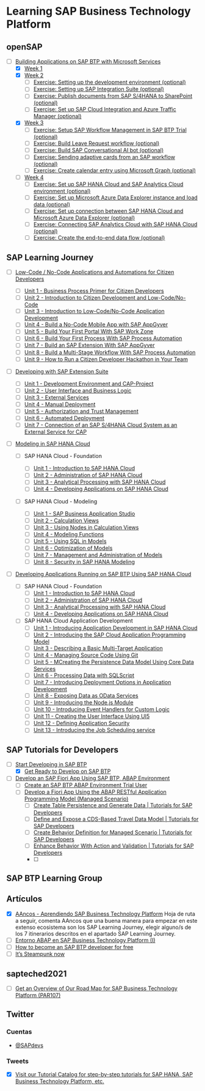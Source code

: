 # Learning SAP Business Technology Platform

## openSAP

- [ ] [Building Applications on SAP BTP with Microsoft Services](https://open.sap.com/courses/btpma1)
  - [x] [Week 1](https://open.sap.com/courses/btpma1/items/4UGktquz2GaKaEQ6SuQG6y)
  - [x] [Week 2](https://open.sap.com/courses/btpma1/items/7rnV7GkcaYmWDLXaD55i9t)
    - [ ] [Exercise: Setting up the development environment (optional)](https://github.com/SAP-samples/btp-azure-opensap/tree/main/Week2/Unit1)
    - [ ] [Exercise: Setting up SAP Integration Suite (optional)](https://github.com/SAP-samples/btp-azure-opensap/tree/main/Week2/Unit2)
    - [ ] [Exercise: Publish documents from SAP S/4HANA to SharePoint (optional)](https://github.com/SAP-samples/btp-azure-opensap/tree/main/Week2/Unit3)
    - [ ] [Exercise: Set up SAP Cloud Integration and Azure Traffic Manager (optional)](https://github.com/SAP-samples/btp-azure-opensap/tree/main/Week2/Unit4)
  - [x] [Week 3](https://open.sap.com/courses/btpma1/items/46WnRff8wP2A7364jxkQ0P)
    - [ ] [Exercise: Setup SAP Workflow Management in SAP BTP Trial (optional)](https://github.com/SAP-samples/btp-azure-opensap/tree/main/Week3/Unit1)
    - [ ] [Exercise: Build Leave Request workflow (optional)](https://github.com/SAP-samples/btp-azure-opensap/tree/main/Week3/Unit2)
    - [ ] [Exercise: Build SAP Conversational AI bot (optional)](https://github.com/SAP-samples/btp-azure-opensap/tree/main/Week3/Unit3)
    - [ ] [Exercise: Sending adaptive cards from an SAP workflow (optional)](https://github.com/SAP-samples/btp-azure-opensap/tree/main/Week3/Unit4)
    - [ ] [Exercise: Create calendar entry using Microsoft Graph (optional)](https://github.com/SAP-samples/btp-azure-opensap/tree/main/Week3/Unit5)
  - [ ] [Week 4](https://open.sap.com/courses/btpma1/items/7EsxTXNJRcrOH3Dkp08Gqv)
    - [ ] [Exercise: Set up SAP HANA Cloud and SAP Analytics Cloud environment (optional)](https://github.com/SAP-samples/btp-azure-opensap/tree/main/Week4/Unit1)
    - [ ] [Exercise: Set up Microsoft Azure Data Explorer instance and load data (optional)](https://github.com/SAP-samples/btp-azure-opensap/tree/main/Week4/Unit2)
    - [ ] [Exercise: Set up connection between SAP HANA Cloud and Microsoft Azure Data Explorer (optional)](https://github.com/SAP-samples/btp-azure-opensap/tree/main/Week4/Unit3)
    - [ ] [Exercise: Connecting SAP Analytics Cloud with SAP HANA Cloud (optional)](https://github.com/SAP-samples/btp-azure-opensap/tree/main/Week4/Unit4)
    - [ ] [Exercise: Create the end-to-end data flow (optional)](https://github.com/SAP-samples/btp-azure-opensap/tree/main/Week4/Unit5)

## SAP Learning Journey

- [ ] [Low-Code / No-Code Applications and Automations for Citizen Developers](https://learning.sap.com/learning-journey/low-code-no-code-applications-and-automations-for-citizen-developers)
  
  - [ ] [Unit 1 - Business Process Primer for Citizen Developers](https://learning.sap.com/learning-journey/low-code-no-code-applications-and-automations-for-citizen-developers/getting-started-with-business-processes)
  - [ ] [Unit 2 - Introduction to Citizen Development and Low-Code/No-Code](https://learning.sap.com/learning-journey/low-code-no-code-applications-and-automations-for-citizen-developers/getting-started-with-citizen-development)
  - [ ] [Unit 3 - Introduction to Low-Code/No-Code Application Development](https://learning.sap.com/learning-journey/low-code-no-code-applications-and-automations-for-citizen-developers/getting-started-with-low-code-no-code-application-development)
  - [ ] [Unit 4 - Build a No-Code Mobile App with SAP AppGyver](https://learning.sap.com/learning-journey/low-code-no-code-applications-and-automations-for-citizen-developers/getting-started-with-no-code-in-appgyver)
  - [ ] [Unit 5 - Build Your First Portal With SAP Work Zone](https://learning.sap.com/learning-journey/low-code-no-code-applications-and-automations-for-citizen-developers/building-a-first-portal-with-sap-work-zone)
  - [ ] [Unit 6 - Build Your First Process With SAP Process Automation](https://learning.sap.com/learning-journey/low-code-no-code-applications-and-automations-for-citizen-developers/building-your-first-process-with-sap-process-automation)
  - [ ] [Unit 7 - Build an SAP Extension With SAP AppGyver](https://learning.sap.com/learning-journey/low-code-no-code-applications-and-automations-for-citizen-developers/building-an-sap-extension-with-sap-appgyver)
  - [ ] [Unit 8 - Build a Multi-Stage Workflow With SAP Process Automation](https://learning.sap.com/learning-journey/low-code-no-code-applications-and-automations-for-citizen-developers/building-a-multi-stage-workflow-with-sap-process-automation)
  - [ ] [Unit 9 - How to Run a Citizen Developer Hackathon in Your Team](https://learning.sap.com/learning-journey/low-code-no-code-applications-and-automations-for-citizen-developers/running-a-citizen-developer-hackathon-in-your-team)

- [ ] [Developing with SAP Extension Suite](https://learning.sap.com/learning-journey/developing-with-sap-extension-suite)
  
  - [ ] [Unit 1 - Development Environment and CAP-Project](https://learning.sap.com/learning-journey/developing-with-sap-extension-suite/get-started)
  - [ ] [Unit 2 - User Interface and Business Logic](https://learning.sap.com/learning-journey/developing-with-sap-extension-suite/generate-the-user-interface)
  - [ ] [Unit 3 - External Services](https://learning.sap.com/learning-journey/developing-with-sap-extension-suite/add-an-external-service)
  - [ ] [Unit 4 - Manual Deployment](https://learning.sap.com/learning-journey/developing-with-sap-extension-suite/deploy-manually)
  - [ ] [Unit 5 - Authorization and Trust Management](https://learning.sap.com/learning-journey/developing-with-sap-extension-suite/define-cds-restrictions-and-roles)
  - [ ] [Unit 6 - Automated Deployment](https://learning.sap.com/learning-journey/developing-with-sap-extension-suite/create-and-connect-a-github-repository)
  - [ ] [Unit 7 - Connection of an SAP S/4HANA Cloud System as an External Service for CAP](https://learning.sap.com/learning-journey/developing-with-sap-extension-suite/-connect-an-sap-s-4hana-cloud-system-as-an-external-service-for-cap)

- [ ] [Modeling in SAP HANA Cloud](https://learning.sap.com/learning-journey/modeling-in-sap-hana-cloud)
  
  - [ ] SAP HANA Cloud - Foundation
    
    - [ ] [Unit 1 - Introduction to SAP HANA Cloud](https://learning.sap.com/learning-journey/modeling-in-sap-hana-cloud/opportunities-for-innovation-in-the-digital-world)
    - [ ] [Unit 2 - Administration of SAP HANA Cloud](https://learning.sap.com/learning-journey/modeling-in-sap-hana-cloud/basic-concepts-and-terminology-of-btp-and-sap-hana-cloud)
    - [ ] [Unit 3 - Analytical Processing with SAP HANA Cloud](https://learning.sap.com/learning-journey/modeling-in-sap-hana-cloud/developing-data-models-with-sap-hana-cloud)
    - [ ] [Unit 4 - Developing Applications on SAP HANA Cloud](https://learning.sap.com/learning-journey/modeling-in-sap-hana-cloud/basic-development-concepts)
  
  - [ ] SAP HANA Cloud - Modeling
    
    - [ ] [Unit 1 - SAP Business Application Studio](https://learning.sap.com/learning-journey/modeling-in-sap-hana-cloud/getting-started-with-sap-business-application-studio)
    - [ ] [Unit 2 - Calculation Views](https://learning.sap.com/learning-journey/modeling-in-sap-hana-cloud/introducing-calculation-views)
    - [ ] [Unit 3 - Using Nodes in Calculation Views](https://learning.sap.com/learning-journey/modeling-in-sap-hana-cloud/using-projection-nodes)
    - [ ] [Unit 4 - Modeling Functions](https://learning.sap.com/learning-journey/modeling-in-sap-hana-cloud/generating-restricted-and-calculated-columns)
    - [ ] [Unit 5 - Using SQL in Models](https://learning.sap.com/learning-journey/modeling-in-sap-hana-cloud/introducing-sap-hana-sql)
    - [ ] [Unit 6 - Optimization of Models](https://learning.sap.com/learning-journey/modeling-in-sap-hana-cloud/implement-good-modeling-practices)
    - [ ] [Unit 7 - Management and Administration of Models](https://learning.sap.com/learning-journey/modeling-in-sap-hana-cloud/working-with-modeling-content-in-a-project)
    - [ ] [Unit 8 - Security in SAP HANA Modeling](https://learning.sap.com/learning-journey/modeling-in-sap-hana-cloud/introducing-roles-and-privileges)

- [ ] [Developing Applications Running on SAP BTP Using SAP HANA Cloud](https://learning.sap.com/learning-journey/developing-applications-running-on-sap-btp-using-sap-hana-cloud)
  
  - [ ] SAP HANA Cloud - Foundation
    - [ ] [Unit 1 - Introduction to SAP HANA Cloud](https://learning.sap.com/learning-journey/developing-applications-running-on-sap-btp-using-sap-hana-cloud/opportunities-for-innovation-in-the-digital-world)
    - [ ] [Unit 2 - Administration of SAP HANA Cloud](https://learning.sap.com/learning-journey/developing-applications-running-on-sap-btp-using-sap-hana-cloud/basic-concepts-and-terminology-of-btp-and-sap-hana-cloud)
    - [ ] [Unit 3 - Analytical Processing with SAP HANA Cloud](https://learning.sap.com/learning-journey/developing-applications-running-on-sap-btp-using-sap-hana-cloud/developing-data-models-with-sap-hana-cloud)
    - [ ] [Unit 4 - Developing Applications on SAP HANA Cloud](https://learning.sap.com/learning-journey/developing-applications-running-on-sap-btp-using-sap-hana-cloud/basic-development-concepts)
  - [ ] SAP HANA Cloud Application Development
    - [ ] [Unit 1 - Introducing Application Development in SAP HANA Cloud](https://learning.sap.com/learning-journey/developing-applications-running-on-sap-btp-using-sap-hana-cloud/introducing-the-use-case-for-application-development-for-sap-hana-cloud)
    - [ ] [Unit 2 - Introducing the SAP Cloud Application Programming Model](https://learning.sap.com/learning-journey/developing-applications-running-on-sap-btp-using-sap-hana-cloud/using-the-sap-cloud-application-programming-model)
    - [ ] [Unit 3 - Describing a Basic Multi-Target Application](https://learning.sap.com/learning-journey/developing-applications-running-on-sap-btp-using-sap-hana-cloud/introducing-the-multi-target-application)
    - [ ] [Unit 4 - Managing Source Code Using Git](https://learning.sap.com/learning-journey/developing-applications-running-on-sap-btp-using-sap-hana-cloud/working-with-git-in-sap-business-application-studio)
    - [ ] [Unit 5 - MCreating the Persistence Data Model Using Core Data Services](https://learning.sap.com/learning-journey/developing-applications-running-on-sap-btp-using-sap-hana-cloud)
    - [ ] [Unit 6 - Processing Data with SQLScript](https://learning.sap.com/learning-journey/developing-applications-running-on-sap-btp-using-sap-hana-cloud/introducing-sqlscript)
    - [ ] [Unit 7 - Introducing Deployment Options in Application Development](https://learning.sap.com/learning-journey/developing-applications-running-on-sap-btp-using-sap-hana-cloud/introducing-deployment-options-of-persistence-models)
    - [ ] [Unit 8 - Exposing Data as OData Services](https://learning.sap.com/learning-journey/developing-applications-running-on-sap-btp-using-sap-hana-cloud/introducing-odata-services)
    - [ ] [Unit 9 - Introducing the Node.js Module](https://learning.sap.com/learning-journey/developing-applications-running-on-sap-btp-using-sap-hana-cloud/introducing-the-node-js-module)
    - [ ] [Unit 10 - Introducing Event Handlers for Custom Logic](https://learning.sap.com/learning-journey/developing-applications-running-on-sap-btp-using-sap-hana-cloud/introducing-event-handlers-for-custom-logic)
    - [ ] [Unit 11 - Creating the User Interface Using UI5](https://learning.sap.com/learning-journey/developing-applications-running-on-sap-btp-using-sap-hana-cloud/introducing-ui5)
    - [ ] [Unit 12 - Defining Application Security](https://learning.sap.com/learning-journey/developing-applications-running-on-sap-btp-using-sap-hana-cloud/introducing-application-security)
    - [ ] [Unit 13 - Introducing the Job Scheduling service](https://learning.sap.com/learning-journey/developing-applications-running-on-sap-btp-using-sap-hana-cloud/using-the-job-scheduling-service)

## SAP Tutorials for Developers

- [ ] [Start Developing in SAP BTP](https://developers.sap.com/mission.scp-1-start-developing.html)
  - [x] [Get Ready to Develop on SAP BTP](https://developers.sap.com/group.scp-1-get-ready.html)
- [ ] [Develop an SAP Fiori App Using SAP BTP, ABAP Environment](https://developers.sap.com/mission.cp-starter-extensions-abap.html)
  - [ ] [Create an SAP BTP ABAP Environment Trial User](https://developers.sap.com/tutorials/abap-environment-trial-onboarding.html)
  - [ ] [Develop a Fiori App Using the ABAP RESTful Application Programming Model (Managed Scenario)](https://developers.sap.com/group.abap-env-expose-cds-travel-model.html)
    - [ ] [Create Table Persistence and Generate Data | Tutorials for SAP Developers](https://developers.sap.com/tutorials/abap-environment-persistence.html)
    - [ ] [Define and Expose a CDS-Based Travel Data Model | Tutorials for SAP Developers](https://developers.sap.com/tutorials/abap-environment-data-model.html)
    - [ ] [Create Behavior Definition for Managed Scenario | Tutorials for SAP Developers](https://developers.sap.com/tutorials/abap-environment-behavior.html)
    - [ ] [Enhance Behavior With Action and Validation | Tutorials for SAP Developers](https://developers.sap.com/tutorials/abap-environment-behavior-action.html)
    - [ ] 

## SAP BTP Learning Group

## Artículos

- [x] [AAncos - Aprendiendo SAP Business Technology Platform](https://aancos.com/2021/11/24/aprendiendo-sap-business-technology-platform/)
  Hoja de ruta a seguir, comenta AAncos que una buena manera para empezar en este extenso ecosistema son los SAP Learning Journey, elegir alguno/s de los 7 itinerarios descritos en el apartado SAP Learning Journey.
- [ ] [Entorno ABAP en SAP Business Technology Platform (I)](https://aancos.com/2021/12/02/entorno-abap-en-sap-business-technology-platform-i/)
- [ ] [How to become an SAP BTP developer for free](https://blogs.sap.com/2021/11/15/how-to-become-an-sap-btp-developer-for-free/)
- [ ] [It’s Steampunk now](https://blogs.sap.com/2019/08/20/its-steampunk-now/)

## sapteched2021

- [ ] [Get an Overview of Our Road Map for SAP Business Technology Platform (PAR107)](https://reg.sapevents.sap.com/flow/sap/sapteched2021/portal/page/sessions/session/1630367595742001owBb?utf8=%E2%9C%93&authenticity_token=UCs6teeNkFv5GTse8dOa4bXUbDCwjtT3bZD6TRuDFP%2B%2Fyr69ygbrdwhH27uhTa8z4uPnhfF7qESRBQT6mBfJQA%3D%3D)

## Twitter

### Cuentas

- [@SAPdevs](https://twitter.com/SAPdevs) 

### Tweets

- [x] [Visit our Tutorial Catalog for step-by-step tutorials for SAP HANA, SAP Business Technology Platform, etc.](https://twitter.com/SAPdevs/status/1465871086978048000?s=20)
